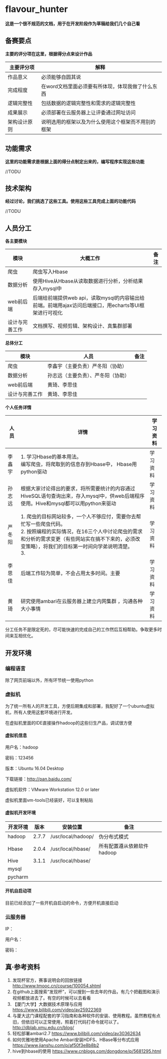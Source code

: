 # flavour_hunter
**这是一个很不规范的文档，用于在开发阶段作为草稿给我们几个自己看**
## 备赛要点

**主要的评分项在这里，根据得分点来设计作品**

| 主要评分项 | 解释 |
| -------- | -------- |
| 作品意义 | 必须能够自圆其说 |
| 完成程度 | 在word文档里面必须要有所体现，体现我做了什么东西 |
| 逻辑完整性 | 包括数据的逻辑完整性和需求的逻辑完整性 |
| 成果展示 | 必须部署在云服务器上让评委通过网址访问 |
| 架构设计原则 | 说明选用的框架以及为什么使用这个框架而不用别的框架 |



## 功能需求

**这里的功能需求是根据上面的得分点制定出来的，编写程序实现这些功能**

//TODU


## 技术架构

**经过讨论，我们挑选了这些工具。使用这些工具完成上面的功能代码**

//TODU

## 人员分工


**各主要模块**

| 模块 | 大概工作 | 备注 |
| ----- | --------- | ---- |
| 爬虫 | 爬虫写入Hbase | 
| 数据分析 | 使用Hive从Hbase从读取数据进行分析，分析结果存入mysql中 |  |
| web前后端 | 后端给前端提供web api，读取mysql的内容输出给前端。前端用ajax访问后端接口，用echarts等UI框架进行可视化 |  |
| 设计与完善工作 |  文档撰写、视频剪辑、架构设计、真集群部署 |   |


**总体分工**

| 模块 | 人员 | 备注 |
| ----- | ----| ------|
| 爬虫 | 李鑫宇（主要负责）严冬阳（协助）|  |
| 数据分析 | 孙志远（主要负责）、严冬阳（协助）|   |
| web前后端 | 黄琦、李思佳 |   |
| 设计与完善工作 | 黄琦、李思佳 |   |


**个人任务详情**

| 人员 | 详情 | 学习资料 |
| ---- | ---- | ---------- |
| 李鑫宇 |  1. 学习Hbase的基本用法。<br>编写爬虫，将爬取到的信息存到Hbase中， Hbase用python驱动 | 学习资料 |
| 孙志远 | 根据大家讨论得出的要求，将所需要统计的内容通过HiveSQL语句查询出来，存入mysql中，供web后端程序使用。Hive和mysql都可以用python来驱动|   学习资料 |
| 严冬阳 | 1. 爬虫的目标网站较多，一个人不够应付，需要你去帮忙写一些爬虫代码。<br>2. 按照编程的实际情况，在16三个人中讨论爬虫的需求和分析的需求变更（有些网站实在搞不下来的，必须改变策略），将我们的目标第一时间向学弟说明清楚。<br>3. | 学习资料 |
| 李思佳 | 后端工作较为简单，不会占用太多时间。主要|  学习资料 |
| 黄琦 | 研究使用ambari在云服务器上建立内网集群 ，沟通各种大小事情 | 学习资料 |

分工任务不是限定死的，尽可能快速的完成自己的工作然后互相帮助。争取更多时间来互相优化。





## 开发环境

### 编程语言
除了网页前端以外，所有环节统一使用python

### 虚拟机

为了统一所有人的开发工具，方便后期集成和部署，我配好了一个ubuntu虚拟机，所有人使用这套环境进行开发。

在虚拟机里面的IDE直接操作hadoop的这些衍生产品，调试很方便
#### 虚拟机信息

用户名：hadoop

密码：123456

版本：Ubuntu 16.04 Desktop

下载链接：http://pan.baidu.com/

虚拟机软件：VMware Workstation 12.0 or later

虚拟机里面vm-tools已经装好，可以复制粘贴

#### 虚拟机开发环境
| 开发环境 | 版本 | 安装位置 | 备注 |
| --------- | ----- | --------- | ---- |
| hadoop | 2.7.7 | /usr/local/hadoop/ | 伪分布式模式 |
| Hbase | 2.0.4 | /usr/local/hbase/ | 所有配置遵从依赖软件hadoop |
| Hive | 3.1.1 |  /usr/local/hbase/ | 
| mysql | 
| pycharm | 

#### 开机自启动项

目前已经添加了一些开机自启动的命令，方便开机直接启动

### 云服务器
IP：


用户名：

密码：

## 真·参考资料

1. 发现杯官方，赛事说明会的回放链接 http://www.tmooc.cn/course/100054.shtml
2. 在github上面搜索“发现杯”，可以搜到一些去年的作品，有几个把截图和演示视频都放进去了。有空的时候可以去看看
3. 【厦门大学】大数据技术原理与应用 https://www.bilibili.com/video/av25922369
4. 与厦大这门课程配套的学习指南和各种软件的安装、使用教程。虽然教程有点旧，但依旧可以正常使用，照着打代码打命令就可以了。http://dblab.xmu.edu.cn/blog/
5. 轻松部署ambari2.7 https://www.bilibili.com/video/av30362634
6. 如何优雅地使用Apache Ambari安装HDFS、HBase等分布式应用 https://www.jianshu.com/p/af50f3e8b8b2
7. hive到hbase的使用 https://www.cnblogs.com/dongdone/p/5681295.html